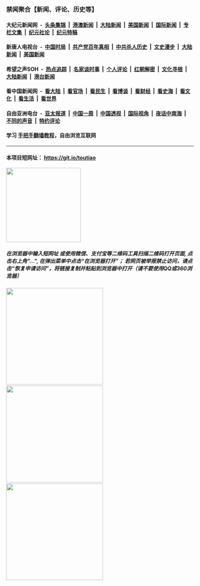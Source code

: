 ### 禁闻聚合【新闻、评论、历史等】

#### 大纪元新闻网 &nbsp;-&nbsp; [头条集锦](indexes/E头条集锦.md?t=02032033) &nbsp;|&nbsp; [港澳新闻](indexes/E港澳新闻.md?t=02032033)  &nbsp;|&nbsp; [大陆新闻](indexes/E大陆新闻.md?t=02032033) &nbsp;|&nbsp; [美国新闻](indexes/E美国新闻.md?t=02032033) &nbsp;|&nbsp; [国际新闻](indexes/E国际新闻.md?t=02032033) &nbsp;|&nbsp; [专栏文集](indexes/E专栏文集.md?t=02032033) &nbsp;|&nbsp; [纪元社论](indexes/E纪元社论.md?t=02032033) &nbsp;|&nbsp; [纪元特稿](indexes/E纪元特稿.md?t=02032033) 

#### 新唐人电视台 &nbsp;-&nbsp; [中国时局](indexes/N中国时局.md?t=02032033) &nbsp;|&nbsp; [共产党百年真相](indexes/N共产党百年真相.md?t=02032033) &nbsp;|&nbsp; [中共杀人历史](indexes/N中共杀人历史.md?t=02032033) &nbsp;|&nbsp; [文史漫步](indexes/N文史漫步.md?t=02032033) &nbsp;|&nbsp; [大陆新闻](indexes/N大陆新闻.md?t=02032033) &nbsp;|&nbsp; [美国新闻](indexes/N美国新闻.md?t=02032033)

#### 希望之声SOH &nbsp;-&nbsp; [热点追踪](indexes/H热点追踪.md?t=02032033) &nbsp;|&nbsp; [名家谈时事](indexes/H名家谈时事.md?t=02032033) &nbsp;|&nbsp; [个人评论](indexes/H个人评论.md?t=02032033)  &nbsp;|&nbsp; [红朝解密](indexes/H红朝解密.md?t=02032033) &nbsp;|&nbsp; [文化寻根](indexes/H文化寻根.md?t=02032033) &nbsp;|&nbsp; [大陆新闻](indexes/H大陆新闻.md?t=02032033) &nbsp;|&nbsp; [港台新闻](indexes/H港台新闻.md?t=02032033)

#### 看中国新闻网 &nbsp;-&nbsp; [看大陆](indexes/S看大陆.md?t=02032033) &nbsp;|&nbsp; [看官场](indexes/S看官场.md?t=02032033) &nbsp;|&nbsp; [看民生](indexes/S看民生.md?t=02032033)  &nbsp;|&nbsp; [看博谈](indexes/S看博谈.md?t=02032033) &nbsp;|&nbsp; [看财经](indexes/S看财经.md?t=02032033) &nbsp;|&nbsp; [看史海](indexes/S看史海.md?t=02032033) &nbsp;|&nbsp; [看文化](indexes/S看文化.md?t=02032033) &nbsp;|&nbsp; [看生活](indexes/S看生活.md?t=02032033) &nbsp;|&nbsp; [看世界](indexes/S看世界.md?t=02032033)

#### 自由亚洲电台 &nbsp;-&nbsp; [亚太报道](indexes/R亚太报道.md?t=02032033) &nbsp;|&nbsp; [中国一周](indexes/R中国一周.md?t=02032033) &nbsp;|&nbsp; [中国透视](indexes/R中国透视.md?t=02032033)  &nbsp;|&nbsp; [国际视角](indexes/R国际视角.md?t=02032033) &nbsp;|&nbsp; [夜话中南海](indexes/R夜话中南海.md?t=02032033) &nbsp;|&nbsp; [不同的声音](indexes/R不同的声音.md?t=02032033) &nbsp;|&nbsp; [特约评论](indexes/R特约评论.md?t=02032033)

#### 学习 [手把手翻墙教程](https://github.com/gfw-breaker/guides/wiki)，自由浏览互联网

----

#### 本项目短网址： https://git.io/toutiao
<img src="https://raw.githubusercontent.com/gfw-breaker/banned-news/master/scripts/img/qr.png" width="200px"/>  

##### 在浏览器中输入短网址 或使用微信、支付宝等二维码工具扫描二维码打开页面, 点击右上角"...", 在弹出菜单中点击“在浏览器打开”； 若网页被举报禁止访问，请点击“恢复申请访问”，将链接复制并粘贴到浏览器中打开（请不要使用QQ或360浏览器）

<img src="https://raw.githubusercontent.com/gfw-breaker/banned-news/master/scripts/img/1.png" width="260px"/> &nbsp; <img src="https://raw.githubusercontent.com/gfw-breaker/banned-news/master/scripts/img/2.png" width="260px"/> &nbsp; <img src="https://raw.githubusercontent.com/gfw-breaker/banned-news/master/scripts/img/3.png" width="260px"/>
